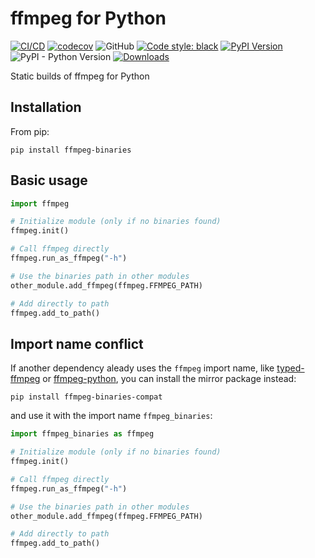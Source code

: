 # ffmpeg for Python

[![CI/CD](https://github.com/MatteoH2O1999/ffmpeg-binaries/actions/workflows/ci.yml/badge.svg)](https://github.com/MatteoH2O1999/ffmpeg-binaries/actions/workflows/ci.yml)
[![codecov](https://codecov.io/github/MatteoH2O1999/ffmpeg-binaries/graph/badge.svg?token=9jkgMvjxxs)](https://codecov.io/github/MatteoH2O1999/ffmpeg-binaries)
![GitHub](https://img.shields.io/github/license/MatteoH2O1999/ffmpeg-binaries)
[![Code style: black](https://img.shields.io/badge/code%20style-black-000000.svg)](https://github.com/psf/black)
[![PyPI Version](https://badge.fury.io/py/ffmpeg-binaries.svg)](https://pypi.org/project/ffmpeg-binaries/)
![PyPI - Python Version](https://img.shields.io/pypi/pyversions/ffmpeg-binaries)
[![Downloads](https://pepy.tech/badge/ffmpeg-binaries)](https://pepy.tech/project/ffmpeg-binaries)

Static builds of ffmpeg for Python

## Installation

From pip:

```commandline
pip install ffmpeg-binaries
```

## Basic usage

```python
import ffmpeg

# Initialize module (only if no binaries found)
ffmpeg.init()

# Call ffmpeg directly
ffmpeg.run_as_ffmpeg("-h")

# Use the binaries path in other modules
other_module.add_ffmpeg(ffmpeg.FFMPEG_PATH)

# Add directly to path
ffmpeg.add_to_path()
```

## Import name conflict

If another dependency aleady uses the `ffmpeg` import name, like [typed-ffmpeg](https://github.com/livingbio/typed-ffmpeg) or
[ffmpeg-python](https://github.com/kkroening/ffmpeg-python), you can install the mirror package instead:

```commandline
pip install ffmpeg-binaries-compat
```

and use it with the import name `ffmpeg_binaries`:

```python
import ffmpeg_binaries as ffmpeg

# Initialize module (only if no binaries found)
ffmpeg.init()

# Call ffmpeg directly
ffmpeg.run_as_ffmpeg("-h")

# Use the binaries path in other modules
other_module.add_ffmpeg(ffmpeg.FFMPEG_PATH)

# Add directly to path
ffmpeg.add_to_path()
```
